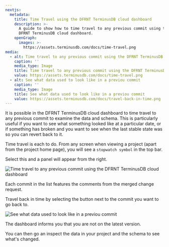 ```yaml
---
nextjs:
  metadata:
    title: Time Travel using the DFRNT TerminusDB cloud dashboard
    description: >-
      A guide to show how to time travel to any previous commit using the
      DFRNT TerminusDB cloud dashboard.
    openGraph:
      images: >-
        https://assets.terminusdb.com/docs/time-travel.png
media:
  - alt: Time travel to any previous commit using the DFRNT TerminusDB cloud dashboard
    caption: ''
    media_type: Image
    title: Time travel to any previous commit using the DFRNT TerminusDB cloud dashboard
    value: https://assets.terminusdb.com/docs/time-travel.png
  - alt: See what data used to look like in a previou commit
    caption: ''
    media_type: Image
    title: See what data used to look like in a previou commit
    value: https://assets.terminusdb.com/docs/travel-back-in-time.png
---
```


It is possible in the DFRNT TerminusDB cloud dashboard to time travel to any previous commit to examine the data and schema. This is particularly useful if you want to see what something looked like at a particular date, or if something has broken and you want to see when the last stable state was so you can revert back to it.

Time travel is each to do. From any screen when viewing a project (apart from the project home page), you will see a `stopwatch symbol` in the top bar.

Select this and a panel will appear from the right.

![Time travel to any previous commit using the DFRNT TerminusDB cloud dashboard](https://assets.terminusdb.com/docs/time-travel.png)

Each commit in the list features the comments from the merged change request.

Travel back in time by selecting the button next to the commit you want to go back to.

![See what data used to look like in a previou commit](https://assets.terminusdb.com/docs/travel-back-in-time.png)

The dashboard informs you that you are not on the latest version.

You can then go an inspect the data in your project and the schema to see what's changed.
